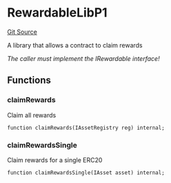 # RewardableLibP1
[Git Source](https://github.com/larrythecucumber321/protocol/blob/0e60393685a4ae7994ac986273cdfa4cf9c069ed/contracts/p1/mixins/RewardableLib.sol)

A library that allows a contract to claim rewards

*The caller must implement the IRewardable interface!*


## Functions
### claimRewards

Claim all rewards


```solidity
function claimRewards(IAssetRegistry reg) internal;
```

### claimRewardsSingle

Claim rewards for a single ERC20


```solidity
function claimRewardsSingle(IAsset asset) internal;
```

